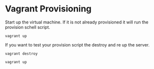 Vagrant Provisioning
============================

Start up the virtual machine. If it is not already provisioned it will run the provision schell script.

```vagrant up```

If you want to test your provision script the destroy and re up the server.

```vagrant destroy```

```vagrant up```
